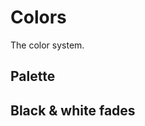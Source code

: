 # Colors
The color system.

## Palette
<div class="flex-grid gutter mt-2 mb-5">
  <div class="flex-col-12 s-flex-col-3">
    <div class="rounded-2 overflow-hidden">
      <div class="p-3" style="background-color: var(--gray-000)"></div>
      <div class="p-3" style="background-color: var(--gray-100)"></div>
      <div class="p-3" style="background-color: var(--gray-200)"></div>
      <div class="p-3" style="background-color: var(--gray-300)"></div>
      <div class="p-3" style="background-color: var(--gray-400)"></div>
      <div class="p-3" style="background-color: var(--gray-500)"></div>
      <div class="p-3" style="background-color: var(--gray-600)"></div>
      <div class="p-3" style="background-color: var(--gray-700)"></div>
      <div class="p-3" style="background-color: var(--gray-800)"></div>
      <div class="p-3" style="background-color: var(--gray-900)"></div>
    </div>
  </div>
  <div class="flex-col-12 s-flex-col-3">
    <div class="rounded-2 overflow-hidden">
      <div class="p-3" style="background-color: var(--blue-000)"></div>
      <div class="p-3" style="background-color: var(--blue-100)"></div>
      <div class="p-3" style="background-color: var(--blue-200)"></div>
      <div class="p-3" style="background-color: var(--blue-300)"></div>
      <div class="p-3" style="background-color: var(--blue-400)"></div>
      <div class="p-3" style="background-color: var(--blue-500)"></div>
      <div class="p-3" style="background-color: var(--blue-600)"></div>
      <div class="p-3" style="background-color: var(--blue-700)"></div>
      <div class="p-3" style="background-color: var(--blue-800)"></div>
      <div class="p-3" style="background-color: var(--blue-900)"></div>
    </div>
  </div>
  <div class="flex-col-12 s-flex-col-3">
    <div class="rounded-2 overflow-hidden">
      <div class="p-3" style="background-color: var(--green-000)"></div>
      <div class="p-3" style="background-color: var(--green-100)"></div>
      <div class="p-3" style="background-color: var(--green-200)"></div>
      <div class="p-3" style="background-color: var(--green-300)"></div>
      <div class="p-3" style="background-color: var(--green-400)"></div>
      <div class="p-3" style="background-color: var(--green-500)"></div>
      <div class="p-3" style="background-color: var(--green-600)"></div>
      <div class="p-3" style="background-color: var(--green-700)"></div>
      <div class="p-3" style="background-color: var(--green-800)"></div>
      <div class="p-3" style="background-color: var(--green-900)"></div>
    </div>
  </div>
  <div class="flex-col-12 s-flex-col-3">
    <div class="rounded-2 overflow-hidden">
      <div class="p-3" style="background-color: var(--yellow-000)"></div>
      <div class="p-3" style="background-color: var(--yellow-100)"></div>
      <div class="p-3" style="background-color: var(--yellow-200)"></div>
      <div class="p-3" style="background-color: var(--yellow-300)"></div>
      <div class="p-3" style="background-color: var(--yellow-400)"></div>
      <div class="p-3" style="background-color: var(--yellow-500)"></div>
      <div class="p-3" style="background-color: var(--yellow-600)"></div>
      <div class="p-3" style="background-color: var(--yellow-700)"></div>
      <div class="p-3" style="background-color: var(--yellow-800)"></div>
      <div class="p-3" style="background-color: var(--yellow-900)"></div>
    </div>
  </div>
  <div class="flex-col-12 s-flex-col-3">
    <div class="rounded-2 overflow-hidden">
      <div class="p-3" style="background-color: var(--red-000)"></div>
      <div class="p-3" style="background-color: var(--red-100)"></div>
      <div class="p-3" style="background-color: var(--red-200)"></div>
      <div class="p-3" style="background-color: var(--red-300)"></div>
      <div class="p-3" style="background-color: var(--red-400)"></div>
      <div class="p-3" style="background-color: var(--red-500)"></div>
      <div class="p-3" style="background-color: var(--red-600)"></div>
      <div class="p-3" style="background-color: var(--red-700)"></div>
      <div class="p-3" style="background-color: var(--red-800)"></div>
      <div class="p-3" style="background-color: var(--red-900)"></div>
    </div>
  </div>
  <div class="flex-col-12 s-flex-col-3">
    <div class="rounded-2 overflow-hidden">
      <div class="p-3" style="background-color: var(--purple-000)"></div>
      <div class="p-3" style="background-color: var(--purple-100)"></div>
      <div class="p-3" style="background-color: var(--purple-200)"></div>
      <div class="p-3" style="background-color: var(--purple-300)"></div>
      <div class="p-3" style="background-color: var(--purple-400)"></div>
      <div class="p-3" style="background-color: var(--purple-500)"></div>
      <div class="p-3" style="background-color: var(--purple-600)"></div>
      <div class="p-3" style="background-color: var(--purple-700)"></div>
      <div class="p-3" style="background-color: var(--purple-800)"></div>
      <div class="p-3" style="background-color: var(--purple-900)"></div>
    </div>
  </div>
</div>

## Black & white fades

<div class="flex-grid gutter mt-2">
  <div class="flex-col-12 s-flex-col-3">
    <div class="rounded-2 overflow-hidden">
      <div class="p-3" style="background-color: var(--black-fade-15)"></div>
      <div class="p-3" style="background-color: var(--black-fade-30)"></div>
      <div class="p-3" style="background-color: var(--black-fade-50)"></div>
      <div class="p-3" style="background-color: var(--black-fade-70)"></div>
      <div class="p-3" style="background-color: var(--black-fade-85)"></div>
    </div>
  </div>
  <div class="flex-col-12 s-flex-col-3">
    <div class="rounded-2 overflow-hidden" style="background-color: black;">
      <div class="p-3" style="background-color: var(--white-fade-15)"></div>
      <div class="p-3" style="background-color: var(--white-fade-30)"></div>
      <div class="p-3" style="background-color: var(--white-fade-50)"></div>
      <div class="p-3" style="background-color: var(--white-fade-70)"></div>
      <div class="p-3" style="background-color: var(--white-fade-85)"></div>
    </div>
  </div>
</div>
